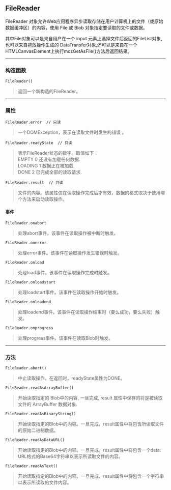 [注释]: 
  https://developer.mozilla.org/zh-CN/docs/Web/API/FileReader

## FileReader
FileReader 对象允许Web应用程序异步读取存储在用户计算机上的文件（或原始数据缓冲区）的内容，使用 File 或 Blob 对象指定要读取的文件或数据。

其中File对象可以是来自用户在一个 input 元素上选择文件后返回的FileList对象,也可以来自拖放操作生成的 DataTransfer对象,还可以是来自在一个HTMLCanvasElement上执行mozGetAsFile()方法后返回结果。



---

### 构造函数
```
FileReader()
```
> 返回一个新构造的FileReader。


---


### 属性
```
FileReader.error  // 只读
```
> 一个DOMException，表示在读取文件时发生的错误 。
```
FileReader.readyState  // 只读
```
> 表示FileReader状态的数字。取值如下：  
> EMPTY	  0	还没有加载任何数据.  
> LOADING	1	数据正在被加载.  
> DONE   	2	已完成全部的读取请求.  

```
FileReader.result  // 只读
```
> 文件的内容。该属性仅在读取操作完成后才有效，数据的格式取决于使用哪个方法来启动读取操作。


#### 事件
```
FileReader.onabort
```
> 处理abort事件。该事件在读取操作被中断时触发。

```
FileReader.onerror
```
> 处理error事件。该事件在读取操作发生错误时触发。

```
FileReader.onload
```
> 处理load事件。该事件在读取操作完成时触发。

```
FileReader.onloadstart
```
> 处理loadstart事件。该事件在读取操作开始时触发。

```
FileReader.onloadend
```
> 处理loadend事件。该事件在读取操作结束时（要么成功，要么失败）触发。

```
FileReader.onprogress
```
> 处理progress事件。该事件在读取Blob时触发。


---


### 方法
```
FileReader.abort()
```
> 中止读取操作。在返回时，readyState属性为DONE。

```
FileReader.readAsArrayBuffer()
```
> 开始读取指定的 Blob中的内容, 一旦完成, result 属性中保存的将是被读取文件的 ArrayBuffer 数据对象.

```
FileReader.readAsBinaryString()
```
> 开始读取指定的Blob中的内容。一旦完成，result属性中将包含所读取文件的原始二进制数据。

```
FileReader.readAsDataURL()
```
> 开始读取指定的Blob中的内容。一旦完成，result属性中将包含一个data: URL格式的Base64字符串以表示所读取文件的内容。

```
FileReader.readAsText()
```
> 开始读取指定的Blob中的内容。一旦完成，result属性中将包含一个字符串以表示所读取的文件内容。
